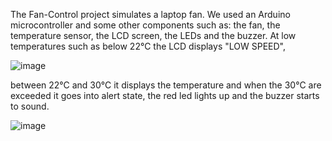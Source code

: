 The Fan-Control project simulates a laptop fan. We used an Arduino microcontroller and some other components such as: the fan, the temperature sensor, the LCD screen, the LEDs and the buzzer. At low temperatures such as below 22°C the LCD displays "LOW SPEED", 

![image](https://github.com/user-attachments/assets/7d9c8fda-1a86-47ab-ab23-df51eda2f7aa)

between 22°C and 30°C it displays the temperature and when the 30°C are exceeded it goes into alert state, the red led lights up and the buzzer starts to sound.

![image](https://github.com/user-attachments/assets/a8625b05-f3b1-4878-ae45-8c94390e1677)
